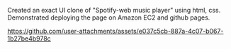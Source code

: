 Created an exact UI clone of "Spotify-web music player" using html, css. Demonstrated deploying the page on Amazon EC2 and github pages.


https://github.com/user-attachments/assets/e037c5cb-887a-4c07-b067-1b27be4b978c

